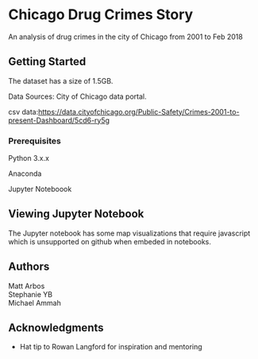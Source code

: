 # Chicago Drug Crimes Story

An analysis of drug crimes in the city of Chicago from 2001 to Feb 2018

## Getting Started

The dataset has a size of 1.5GB.

Data Sources: City of Chicago data portal.

csv data:https://data.cityofchicago.org/Public-Safety/Crimes-2001-to-present-Dashboard/5cd6-ry5g

### Prerequisites

Python 3.x.x

Anaconda

Jupyter Noteboook



## Viewing Jupyter Notebook
The Jupyter notebook has some map visualizations that require javascript which is unsupported on github when embeded in notebooks.


## Authors

Matt Arbos   
Stephanie YB  
Michael Ammah


## Acknowledgments

* Hat tip to Rowan Langford for inspiration and mentoring

